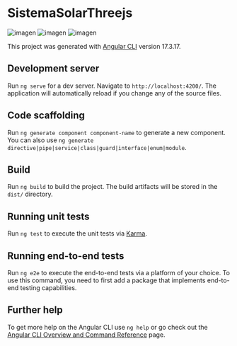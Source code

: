 # SistemaSolarThreejs
![imagen](https://github.com/user-attachments/assets/3826f7ad-8b14-4448-88ea-a091c821aaa6)
![imagen](https://github.com/user-attachments/assets/9b5de0f4-c9a7-45bc-8eaf-6a3260d5830e)
![imagen](https://github.com/user-attachments/assets/1929425d-3971-4292-ac0f-0d554430f570)

This project was generated with [Angular CLI](https://github.com/angular/angular-cli) version 17.3.17.

## Development server

Run `ng serve` for a dev server. Navigate to `http://localhost:4200/`. The application will automatically reload if you change any of the source files.

## Code scaffolding

Run `ng generate component component-name` to generate a new component. You can also use `ng generate directive|pipe|service|class|guard|interface|enum|module`.

## Build

Run `ng build` to build the project. The build artifacts will be stored in the `dist/` directory.

## Running unit tests

Run `ng test` to execute the unit tests via [Karma](https://karma-runner.github.io).

## Running end-to-end tests

Run `ng e2e` to execute the end-to-end tests via a platform of your choice. To use this command, you need to first add a package that implements end-to-end testing capabilities.

## Further help

To get more help on the Angular CLI use `ng help` or go check out the [Angular CLI Overview and Command Reference](https://angular.io/cli) page.
